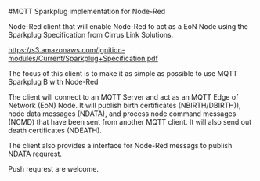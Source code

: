 #MQTT Sparkplug implementation for Node-Red

Node-Red client that will enable Node-Red to act as a EoN Node using the Sparkplug Specification from Cirrus Link Solutions.

<https://s3.amazonaws.com/ignition-modules/Current/Sparkplug+Specification.pdf>

The focus of this client is to make it as simple as possible to use MQTT Sparkplug B with Node-Red

The client will connect to an MQTT Server and act as an MQTT Edge of Network (EoN) Node. It will publish birth certificates (NBIRTH/DBIRTH)), node data messages (NDATA), and process node command messages (NCMD) that have been sent from another MQTT client. It will also send out death certificates (NDEATH).

The client also provides a interface for Node-Red messags to publish NDATA requrest. 

Push requrest are welcome.

